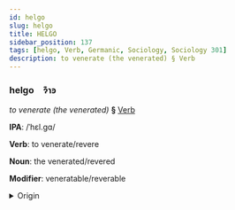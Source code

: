```yaml
---
id: helgo
slug: helgo
title: HELGO
sidebar_position: 137
tags: [helgo, Verb, Germanic, Sociology, Sociology 301]
description: to venerate (the venerated) § Verb
---
```


### helgo&emsp;<span kind="abugida">ɂ͊ɿꜿ</span>

*to venerate (the venerated)* **§** [Verb](../../tags/Verb)

**IPA**: /ˈhɛl.gɑ/

**Verb**: to venerate/revere

**Noun**: the venerated/revered

**Modifier**: veneratable/reverable

<details>
    <summary>Origin</summary>
    Swedish helga /ˈhɛlˌɡa/<br/>
    <em>Germanic Language Family</em>
</details>